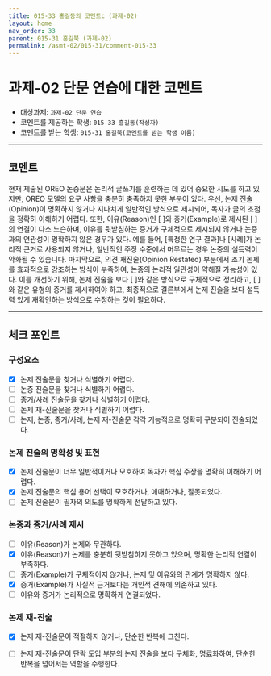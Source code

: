 ```yaml
---
title: 015-33 홍길동의 코멘트c (과제-02) 
layout: home
nav_order: 33
parent: 015-31 홍길북 (과제-02)
permalink: /asmt-02/015-31/comment-015-33
---
```


# 과제-02 단문 연습에 대한 코멘트

- 대상과제: `과제-02 단문 연습`
- 코멘트를 제공하는 학생: `015-33 홍길동(작성자)` 
- 코멘트를 받는 학생: `015-31 홍길북(코멘트를 받는 학생 이름)` 

---

## 코멘트

현재 제출된 OREO 논증문은 논리적 글쓰기를 훈련하는 데 있어 중요한 시도를 하고 있지만, OREO 모델의 요구 사항을 충분히 충족하지 못한 부분이 있다. 우선, 논제 진술(Opinion)이 명확하지 않거나 지나치게 일반적인 방식으로 제시되어, 독자가 글의 초점을 정확히 이해하기 어렵다. 또한, 이유(Reason)인 [ ]와 증거(Example)로 제시된 [ ]의 연결이 다소 느슨하며, 이유를 뒷받침하는 증거가 구체적으로 제시되지 않거나 논증과의 연관성이 명확하지 않은 경우가 있다. 예를 들어, [특정한 연구 결과]나 [사례]가 논리적 근거로 사용되지 않거나, 일반적인 주장 수준에서 머무르는 경우 논증의 설득력이 약화될 수 있습니다. 마지막으로, 의견 재진술(Opinion Restated) 부분에서 초기 논제를 효과적으로 강조하는 방식이 부족하여, 논증의 논리적 일관성이 약해질 가능성이 있다. 이를 개선하기 위해, 논제 진술을 보다 [ ]와 같은 방식으로 구체적으로 정리하고, [ ]와 같은 유형의 증거를 제시하여야 하고, 최종적으로 결론부에서 논제 진술을 보다 설득력 있게 재확인하는 방식으로 수정하는 것이 필요하다.  

---

## 체크 포인트

### **구성요소**
- [x] 논제 진술문을 찾거나 식별하기 어렵다.
- [ ] 논증 진술문을 찾거나 식별하기 어렵다.
- [ ] 증거/사례 진술문을 찾거나 식별하기 어렵다.
- [ ] 논제 재-진술문을 찾거나 식별하기 어렵다.
- [ ] 논제, 논증, 증거/사례, 논제 재-진술문 각각 기능적으로 명확히 구분되어 진술되었다.

### **논제 진술의 명확성 및 표현**  
- [x] 논제 진술문이 너무 일반적이거나 모호하여 독자가 핵심 주장을 명확히 이해하기 어렵다.  
- [x] 논제 진술문의 핵심 용어 선택이 모호하거나, 애매하거나, 잘못되었다.  
- [ ] 논제 진술문이 필자의 의도를 명확하게 전달하고 있다.  

### **논증과 증거/사례 제시**  
- [ ] 이유(Reason)가 논제와 무관하다.
- [x] 이유(Reason)가 논제를 충분히 뒷받침하지 못하고 있으며, 명확한 논리적 연결이 부족하다.  
- [ ] 증거(Example)가 구체적이지 않거나, 논제 및 이유와의 관계가 명확하지 않다. 
- [x] 증거(Example)가 사실적 근거보다는 개인적 견해에 의존하고 있다.  
- [ ] 이유와 증거가 논리적으로 명확하게 연결되었다.  

### **논제 재-진술**  
- [x] 논제 재-진술문이 적절하지 않거나, 단순한 반복에 그친다.   
- [ ] 논제 재-진술문이 단락 도입 부분의 논제 진술을 보다 구체화, 명료화하여, 단순한 반복을 넘어서는 역할을 수행한다.  

